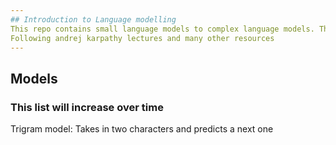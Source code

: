 ```yaml
---
## Introduction to Language modelling  
This repo contains small language models to complex language models. This is my journey into the world of language modelling  
Following andrej karpathy lectures and many other resources 
---
```

## Models  
### This list will increase over time   
Trigram model:
    Takes in two characters and predicts a next one 
 
